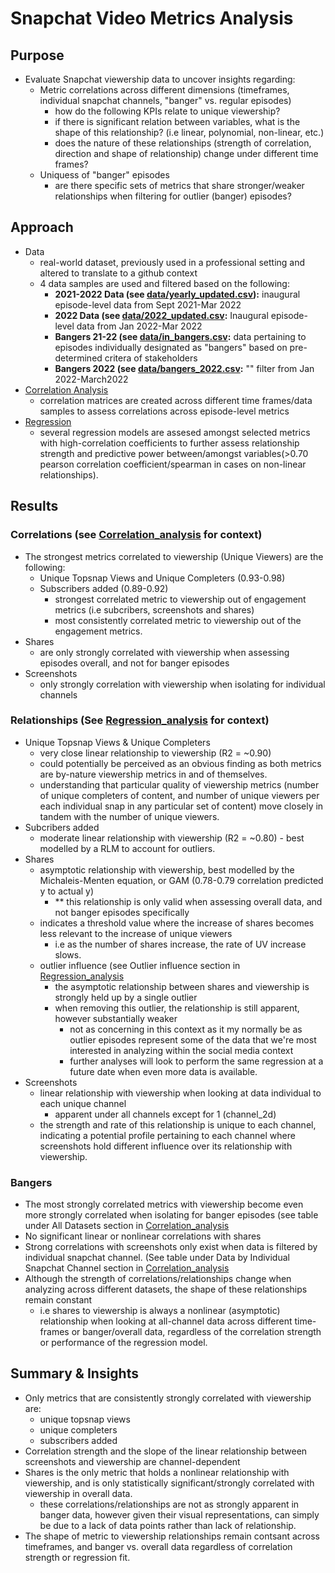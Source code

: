 # Snapchat Video Metrics Analysis

## Purpose 
- Evaluate Snapchat viewership data to uncover insights regarding:
    -  Metric correlations across different dimensions (timeframes, individual snapchat channels, "banger" vs. regular episodes)
        - how do the following KPIs relate to unique viewership?
        - if there is significant relation between variables, what is the shape of this relationship? (i.e linear, polynomial, non-linear, etc.)
        - does the nature of these relationships (strength of correlation, direction and shape of relationship) change under different time frames?
    -  Uniquess of "banger" episodes 
        - are there specific sets of metrics that share stronger/weaker relationships when filtering for outlier (banger) episodes?

## Approach 
- Data
    - real-world dataset, previously used in a professional setting and altered to translate to a github context 
    - 4 data samples are used and filtered based on the following:
        - **2021-2022 Data (see [data/yearly_updated.csv](https://github.com/a-memme/snapchat_correlation_analysis/blob/main/data/yearly_updated.csv)):** inaugural episode-level data from Sept 2021-Mar 2022
        - **2022 Data (see [data/2022_updated.csv](https://github.com/a-memme/snapchat_correlation_analysis/blob/main/data/2022_updated.csv):** Inaugural episode-level data from Jan 2022-Mar 2022
        - **Bangers 21-22 (see [data/in_bangers.csv](https://github.com/a-memme/snapchat_correlation_analysis/blob/main/data/in_bangers.csv):** data pertaining to episodes individually designated as "bangers" based on pre-determined critera of stakeholders
        - **Bangers 2022 (see [data/bangers_2022.csv](https://github.com/a-memme/snapchat_correlation_analysis/blob/main/data/bangers_2022.csv):** "" filter from Jan 2022-March2022  
- [Correlation Analysis](https://github.com/a-memme/snapchat_correlation_analysis/tree/main/Correlation_analysis)
    - correlation matrices are created across different time frames/data samples to assess correlations across episode-level metrics 
- [Regression](https://github.com/a-memme/snapchat_correlation_analysis/tree/main/Regression_analysis)
    - several regression models are assesed amongst selected metrics with high-correlation coefficients to further assess relationship strength and predictive power between/amongst variables(>0.70 pearson correlation coefficient/spearman in cases on non-linear relationships).

## Results

### Correlations (see [Correlation_analysis](https://github.com/a-memme/snapchat_correlation_analysis/tree/main/Correlation_analysis) for context)
- The strongest metrics correlated to viewership (Unique Viewers) are the following:
    - Unique Topsnap Views and Unique Completers (0.93-0.98)
    - Subscribers added (0.89-0.92)
        - strongest correlated metric to viewership out of engagement metrics (i.e subcribers, screenshots and shares)
        - most consistently correlated metric to viewership out of the engagement metrics.  
- Shares 
    - are only strongly correlated with viewership when assessing episodes overall, and not for banger episodes 
- Screenshots 
    - only strongly correlation with viewership when isolating for individual channels

### Relationships (See [Regression_analysis](https://github.com/a-memme/snapchat_correlation_analysis/tree/main/Regression_analysis) for context)
- Unique Topsnap Views & Unique Completers 
    - very close linear relationship to viewership (R2 = ~0.90)
    - could potentially be perceived as an obvious finding as both metrics are by-nature viewership metrics in and of themselves. 
    - understanding that particular quality of viewership metrics (number of unique completers of content, and number of unique viewers per each individual snap in any particular set of content) move closely in tandem with the number of unique viewers. 
- Subcribers added 
    - moderate linear relationship with viewership (R2 = ~0.80) - best modelled by a RLM to account for outliers.
- Shares 
    - asymptotic relationship with viewership, best modelled by the Michaleis-Menten equation, or GAM (0.78-0.79 correlation predicted y to actual y)
        - ** this relationship is only valid when assessing overall data, and not banger episodes specifically 
    - indicates a threshold value where the increase of shares becomes less relevant to the increase of unique viewers 
        - i.e as the number of shares increase, the rate of UV increase slows. 
    - outlier influence (see Outlier influence section in [Regression_analysis](https://github.com/a-memme/snapchat_correlation_analysis/tree/main/Regression_analysis)
        - the asymptotic relationship between shares and viewership is strongly held up by a single outlier 
        - when removing this outlier, the relationship is still apparent, however substantially weaker 
            - not as concerning in this context as it my normally be as outlier episodes represent some of the data that we're most interested in analyzing within the social media context
            - further analyses will look to perform the same regression at a future date when even more data is available.     
- Screenshots 
    - linear relationship with viewership when looking at data individual to each unique channel 
        - apparent under all channels except for 1 (channel_2d)
    - the strength and rate of this relationship is unique to each channel, indicating a potential profile pertaining to each channel where screenshots hold different influence over its relationship with viewership. 

### Bangers 
- The most strongly correlated metrics with viewership become even more strongly correlated when isolating for banger episodes (see table under All Datasets section in [Correlation_analysis](https://github.com/a-memme/snapchat_correlation_analysis/tree/main/Correlation_analysis)
- No significant linear or nonlinear correlations with shares
- Strong correlations with screenshots only exist when data is filtered by individual snapchat channel. (See table under Data by Individual Snapchat Channel section in [Correlation_analysis](https://github.com/a-memme/snapchat_correlation_analysis/tree/main/Correlation_analysis)
- Although the strength of correlations/relationships change when analyzing across different datasets, the shape of these relationships remain constant 
    - i.e shares to viewership is always a nonlinear (asymptotic) relationship when looking at all-channel data across different time-frames or banger/overall data, regardless of the correlation strength or performance of the regression model.

## Summary & Insights
- Only metrics that are consistently strongly correlated with viewership are:
    - unique topsnap views 
    - unique completers 
    - subscribers added 
- Correlation strength and the slope of the linear relationship between screenshots and viewership are channel-dependent 
- Shares is the only metric that holds a nonlinear relationship with viewership, and is only statistically significant/strongly correlated with viewership in overall data.
    - these correlations/relationships are not as strongly apparent in banger data, however given their visual representations, can simply be due to a lack of data points rather than lack of relationship. 
- The shape of metric to viewership relationships remain contsant across timeframes, and banger vs. overall data regardless of correlation strength or regression fit.

  
